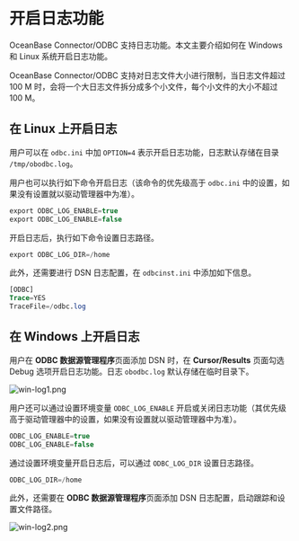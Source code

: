 # 开启日志功能

OceanBase Connector/ODBC 支持日志功能。本文主要介绍如何在 Windows 和 Linux 系统开启日志功能。

OceanBase Connector/ODBC 支持对日志文件大小进行限制，当日志文件超过 100 M 时，会将一个大日志文件拆分成多个小文件，每个小文件的大小不超过 100 M。

## 在 Linux 上开启日志

用户可以在 `odbc.ini` 中加 `OPTION=4` 表示开启日志功能，日志默认存储在目录 `/tmp/obodbc.log`。

用户也可以执行如下命令开启日志（该命令的优先级高于 `odbc.ini` 中的设置，如果没有设置就以驱动管理器中为准）。

```sql
export ODBC_LOG_ENABLE=true
export ODBC_LOG_ENABLE=false
```

开启日志后，执行如下命令设置日志路径。

```sql
export ODBC_LOG_DIR=/home
```

此外，还需要进行 DSN 日志配置，在 `odbcinst.ini` 中添加如下信息。

```sql
[ODBC]
Trace=YES
TraceFile=/odbc.log
```

## 在 Windows 上开启日志

用户在 **ODBC 数据源管理程序**页面添加 DSN 时，在 **Cursor/Results** 页面勾选 Debug 选项开启日志功能。日志 `obodbc.log` 默认存储在临时目录下。

![win-log1.png](https://obbusiness-private.oss-cn-shanghai.aliyuncs.com/doc/img/odbc/win-log1.png)

用户还可以通过设置环境变量 `ODBC_LOG_ENABLE` 开启或关闭日志功能（其优先级高于驱动管理器中的设置，如果没有设置就以驱动管理器中为准）。

```sql
ODBC_LOG_ENABLE=true
ODBC_LOG_ENABLE=false
```

通过设置环境变量开启日志后，可以通过 `ODBC_LOG_DIR` 设置日志路径。

```sql
ODBC_LOG_DIR=/home
```

此外，还需要在 **ODBC 数据源管理程序**页面添加 DSN 日志配置，启动跟踪和设置文件路径。

![win-log2.png](https://obbusiness-private.oss-cn-shanghai.aliyuncs.com/doc/img/odbc/win-log2.png)

